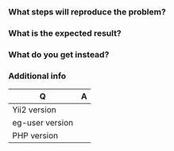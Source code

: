 ### What steps will reproduce the problem?

### What is the expected result?

### What do you get instead?

### Additional info

| Q                 | A
| ----------------- | ---
| Yii2 version      |
| eg-user version |
| PHP version       | 
